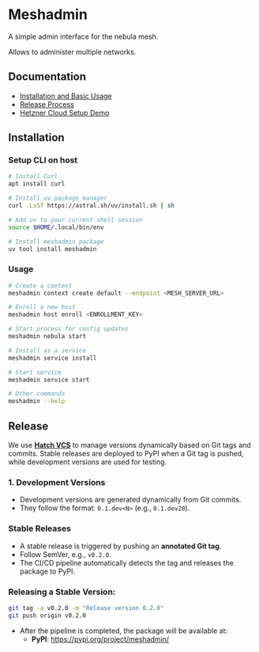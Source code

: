 # Meshadmin
A simple admin interface for the nebula mesh.

Allows to administer multiple networks.

## Documentation

- [Installation and Basic Usage](#installation)
- [Release Process](#release)
- [Hetzner Cloud Setup Demo](docs/hetzner-demo.md)

## Installation
###  Setup CLI on host
```bash
# Install Curl
apt install curl

# Install uv package manager
curl -LsSf https://astral.sh/uv/install.sh | sh

# Add uv to your current shell session
source $HOME/.local/bin/env

# Install meshadmin package
uv tool install meshadmin
```

### Usage
```bash
# Create a context
meshadmin context create default --endpoint <MESH_SERVER_URL>

# Enroll a new host
meshadmin host enroll <ENROLLMENT_KEY>

# Start process for config updates
meshadmin nebula start

# Install as a service
meshadmin service install

# Start service
meshadmin service start

# Other commands
meshadmin --help
```


## Release

We use [**Hatch VCS**](https://github.com/ofek/hatch-vcs) to manage versions dynamically based on Git tags and commits. Stable releases are deployed to PyPI when a Git tag is pushed, while development versions are used for testing.

### **1. Development Versions**

- Development versions are generated dynamically from Git commits.
- They follow the format: `0.1.dev<N>` (e.g., `0.1.dev20`).

### **Stable Releases**

- A stable release is triggered by pushing an **annotated Git tag**.
- Follow SemVer, e.g., `v0.2.0`.
- The CI/CD pipeline automatically detects the tag and releases the package to PyPI.

### Releasing a Stable Version:

```bash
git tag -a v0.2.0 -m "Release version 0.2.0"
git push origin v0.2.0
```

- After the pipeline is completed, the package will be available at:
    - **PyPI**: https://pypi.org/project/meshadmin/
